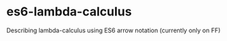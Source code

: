 # es6-lambda-calculus
Describing lambda-calculus using ES6 arrow notation (currently only on FF)






